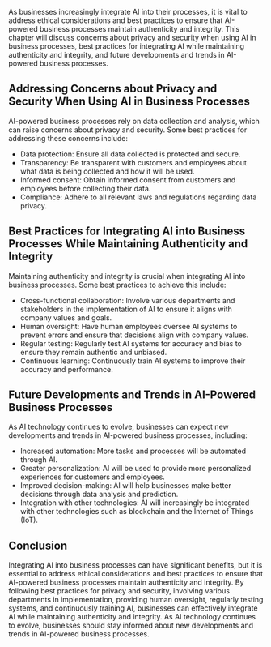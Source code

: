 
As businesses increasingly integrate AI into their processes, it is vital to address ethical considerations and best practices to ensure that AI-powered business processes maintain authenticity and integrity. This chapter will discuss concerns about privacy and security when using AI in business processes, best practices for integrating AI while maintaining authenticity and integrity, and future developments and trends in AI-powered business processes.

Addressing Concerns about Privacy and Security When Using AI in Business Processes
----------------------------------------------------------------------------------

AI-powered business processes rely on data collection and analysis, which can raise concerns about privacy and security. Some best practices for addressing these concerns include:

* Data protection: Ensure all data collected is protected and secure.
* Transparency: Be transparent with customers and employees about what data is being collected and how it will be used.
* Informed consent: Obtain informed consent from customers and employees before collecting their data.
* Compliance: Adhere to all relevant laws and regulations regarding data privacy.

Best Practices for Integrating AI into Business Processes While Maintaining Authenticity and Integrity
------------------------------------------------------------------------------------------------------

Maintaining authenticity and integrity is crucial when integrating AI into business processes. Some best practices to achieve this include:

* Cross-functional collaboration: Involve various departments and stakeholders in the implementation of AI to ensure it aligns with company values and goals.
* Human oversight: Have human employees oversee AI systems to prevent errors and ensure that decisions align with company values.
* Regular testing: Regularly test AI systems for accuracy and bias to ensure they remain authentic and unbiased.
* Continuous learning: Continuously train AI systems to improve their accuracy and performance.

Future Developments and Trends in AI-Powered Business Processes
---------------------------------------------------------------

As AI technology continues to evolve, businesses can expect new developments and trends in AI-powered business processes, including:

* Increased automation: More tasks and processes will be automated through AI.
* Greater personalization: AI will be used to provide more personalized experiences for customers and employees.
* Improved decision-making: AI will help businesses make better decisions through data analysis and prediction.
* Integration with other technologies: AI will increasingly be integrated with other technologies such as blockchain and the Internet of Things (IoT).

Conclusion
----------

Integrating AI into business processes can have significant benefits, but it is essential to address ethical considerations and best practices to ensure that AI-powered business processes maintain authenticity and integrity. By following best practices for privacy and security, involving various departments in implementation, providing human oversight, regularly testing systems, and continuously training AI, businesses can effectively integrate AI while maintaining authenticity and integrity. As AI technology continues to evolve, businesses should stay informed about new developments and trends in AI-powered business processes.
